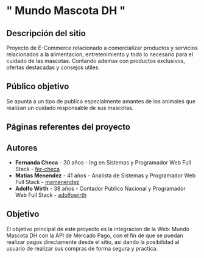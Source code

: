 
# " Mundo Mascota DH "

## Descripción del sitio

Proyecto de E-Commerce relacionado a comercializar productos y servicios relacionados a la alimentacion, entretenimiento y todo lo necesario para el cuidado de las mascotas. Contando ademas con productos exclusivos, ofertas destacadas y consejos utiles.

## Público objetivo

Se apunta a un tipo de publico especialmente amantes de los animales que realizan un cuidado responsable de sus mascotas.

## Páginas referentes del proyecto

## Autores

* **Fernanda Checa** - 30 años - Ing en Sistemas y Programador Web Full Stack - [fer-checa](https://github.com/fer-checa)
* **Matias Menendez** - 41 años - Analista de Sistemas y Programador Web Full Stack - [mamenendez](https://github.com/mamenendez)
* **Adolfo Wirth** - 38 años - Contador Publico Nacional y Programador Web Full Stack - [adolfowirth](https://github.com/adolfowirth)

## Objetivo

El objetivo principal de este proyecto es la integracion de la Web: Mundo Mascota DH con la API de Mercado Pago, con el fin de que se puedan realizar pagos directamente desde el sitio, asi dando la posibilidad al usuario de realizar sus compras de forma segura y practica. 
